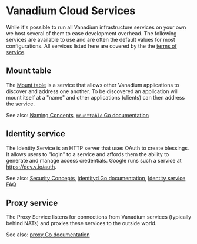 # Vanadium Cloud Services

<!-- TODO(sadovsky): Fix godoc links. -->

While it's possible to run all Vanadium infrastructure services on your own we host several of them to ease development overhead. The following services are available to use and are often the default values for most configurations. All services listed here are covered by the the [terms of service].

## Mount table

The [Mount table] is a service that allows other Vanadium applications to discover and address one another. To be discovered an application will mount itself at a "name" and other applications (clients) can then address the service.

See also: [Naming Concepts], [`mounttable` Go documentation]

## Identity service

The Identity Service is an HTTP server that uses OAuth to create blessings. It allows users to "login" to a service and affords them the ability to generate and manage access credentials.
Google runs such a service at https://dev.v.io/auth.

See also: [Security Concepts], [identityd Go documentation], [Identity service FAQ]

## Proxy service

The Proxy Service listens for connections from Vanadium services (typically behind NATs) and proxies these services to the outside world.

See also: [proxy Go documentation]

[proxy Go documentation]: https://godoc.org/v.io/x/ref/services/proxy
[`mounttable` Go documentation]: https://godoc.org/v.io/x/ref/services/mounttable
[Mount table]: ../glossary.md#mount-table
[Naming Concepts]: ../concepts/naming.md
[Security Concepts]: ../concepts/security.md
[identityd Go documentation]: https://godoc.org/v.io/x/ref/services/identity/identityd
[terms of service]: ../tos.md
[Identity service FAQ]: identity-service-faq.md

